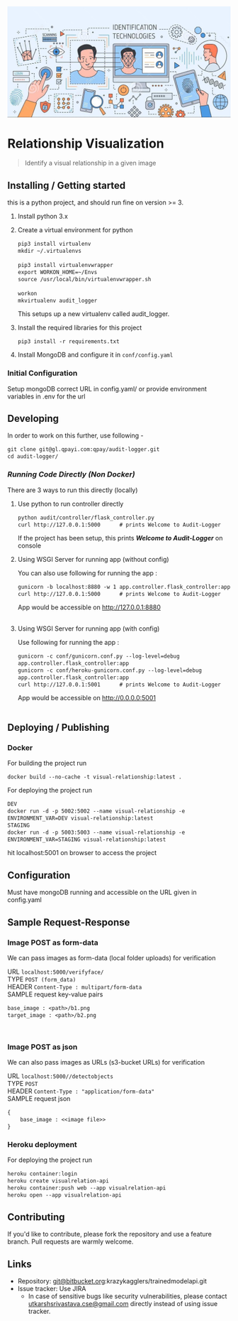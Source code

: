 ![Logo of the project](app/static/img/verification-banner.jpg)

# Relationship Visualization
> Identify a visual relationship in a given image

## Installing / Getting started

this is a python project, and should run fine on version >= 3. 
1. Install python 3.x
2. Create a virtual environment for python

    ```shell
    pip3 install virtualenv
    mkdir ~/.virtualenvs
    
    pip3 install virtualenvwrapper
    export WORKON_HOME=~/Envs
    source /usr/local/bin/virtualenvwrapper.sh
    
    workon
    mkvirtualenv audit_logger
    ```
    This setups up a new virtualenv called audit_logger. <br />

3. Install the required libraries for this project

    ```shell
    pip3 install -r requirements.txt
    ```
4. Install MongoDB and configure it in `conf/config.yaml`

### Initial Configuration

Setup mongoDB correct URL in config.yaml/ or provide environment variables in .env for the url

## Developing

In order to work on this further, use following - 

```shell
git clone git@gl.qpayi.com:qpay/audit-logger.git
cd audit-logger/
```

### *Running Code Directly (Non Docker)*

There are 3 ways to run this directly (locally)
1. Use python to run controller directly
    
    ```shell
    python audit/controller/flask_controller.py
    curl http://127.0.0.1:5000      # prints Welcome to Audit-Logger
    ```
    
    If the project has been setup, this prints ***Welcome to Audit-Logger*** on console

2. Using WSGI Server for running app (without config)

    You can also use following for running the app : 
    ```shell
    gunicorn -b localhost:8880 -w 1 app.controller.flask_controller:app
    curl http://127.0.0.1:5000      # prints Welcome to Audit-Logger
    ```
    App would be accessible on http://127.0.0.1:8880<br /><br />

3. Using WSGI Server for running app (with config)

    Use following for running the app : 
    ```shell
    gunicorn -c conf/gunicorn.conf.py --log-level=debug app.controller.flask_controller:app
    gunicorn -c conf/heroku-gunicorn.conf.py --log-level=debug app.controller.flask_controller:app
    curl http://127.0.0.1:5001      # prints Welcome to Audit-Logger
    ```
    App would be accessible on http://0.0.0.0:5001<br /><br />

## Deploying / Publishing

### Docker
For building the project run
```shell
docker build --no-cache -t visual-relationship:latest .
```

For deploying the project run
```shell
DEV
docker run -d -p 5002:5002 --name visual-relationship -e ENVIRONMENT_VAR=DEV visual-relationship:latest
STAGING
docker run -d -p 5003:5003 --name visual-relationship -e ENVIRONMENT_VAR=STAGING visual-relationship:latest
```

hit localhost:5001 on browser to access the project

## Configuration

Must have mongoDB running and accessible on the URL given in config.yaml

## Sample Request-Response
### Image POST as form-data

We can pass images as form-data (local folder uploads) for verification <br />

URL `localhost:5000/verifyface/` <br />
TYPE `POST (form_data)` <br />
HEADER `Content-Type : multipart/form-data` <br />
SAMPLE request key-value pairs
```
base_image : <path>/b1.png
target_image : <path>/b2.png
```
<br/>

### Image POST as json

We can also pass images as URLs (s3-bucket URLs) for verification <br />

URL `localhost:5000//detectobjects` <br />
TYPE `POST` <br />
HEADER `Content-Type : "application/form-data"` <br />
SAMPLE request json
```
{
    base_image : <<image file>>
}
```

### Heroku deployment

For deploying the project run
```shell
heroku container:login
heroku create visualrelation-api
heroku container:push web --app visualrelation-api
heroku open --app visualrelation-api
```

## Contributing

If you'd like to contribute, please fork the repository and use a feature
branch. Pull requests are warmly welcome.

## Links

- Repository: git@bitbucket.org:krazykagglers/trainedmodelapi.git
- Issue tracker: Use JIRA
  - In case of sensitive bugs like security vulnerabilities, please contact
    utkarshsrivastava.cse@gmail.com directly instead of using issue tracker.